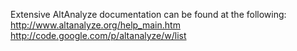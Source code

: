 Extensive AltAnalyze documentation can be found at the following:
http://www.altanalyze.org/help_main.htm
http://code.google.com/p/altanalyze/w/list